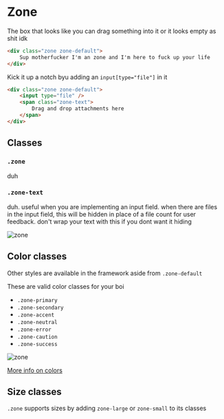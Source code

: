 # Zone

The box that looks like you can drag something into it or it looks empty as shit idk

```html
<div class="zone zone-default">
	Sup motherfucker I'm an zone and I'm here to fuck up your life
</div>
```

Kick it up a notch byu adding an `input[type="file"]` in it

```html
<div class="zone zone-default">
	<input type="file" />
	<span class="zone-text">
		Drag and drop attachments here
	</span>	
</div>
```

## Classes

### `.zone` 

duh

### `.zone-text`

duh. useful when you are implementing an input field. when there are files in the input field, this will be hidden in place of a file count for user feedback. don't wrap your text with this if you dont want it hiding


![zone](../../images/zone.png)


## Color classes

Other styles are available in the framework aside from `.zone-default`

These are valid color classes for your boi

*	`.zone-primary`
*	`.zone-secondary`
*	`.zone-accent`
*	`.zone-neutral`
*	`.zone-error`
*	`.zone-caution`
*	`.zone-success`

![zone](../../images/zone-colors.png)

[More info on colors](../../sections/scaffolding/colors.md)

## Size classes

`.zone` supports sizes by adding `zone-large` or `zone-small` to its classes